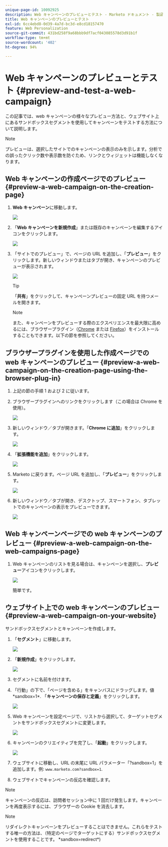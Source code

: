 ```yaml
---
unique-page-id: 10092925
description: Web キャンペーンのプレビューとテスト - Marketo ドキュメント - 製品ドキュメント
title: Web キャンペーンのプレビューとテスト
exl-id: 6cc4ebd8-0d39-4a7d-bc3d-e8cd18157470
feature: Web Personalization
source-git-commit: 431bd258f9a68bbb9df7acf043085578d3d91b1f
workflow-type: tm+mt
source-wordcount: '402'
ht-degree: 94%

---
```


# Web キャンペーンのプレビューとテスト {#preview-and-test-a-web-campaign}

この記事では、web キャンペーンの様々なプレビュー方法と、ウェブサイト上にあるサンドボックスセグメントを使用してキャンペーンをテストする方法について説明します。

>[!NOTE]
>
>プレビューは、選択したサイトでのキャンペーンの表示のみを示します。分析での誤ったクリック数や表示数を防ぐため、リンクとウィジェットは機能しなくなります。

## Web キャンペーンの作成ページでのプレビュー {#preview-a-web-campaign-on-the-creation-page}

1. **Web キャンペーン**&#x200B;に移動します。

   ![](assets/image2016-8-18-15-3a59-3a35.png)

1. 「**Web キャンペーンを新規作成**」または既存のキャンペーンを編集するアイコンをクリックします。

   ![](assets/create-new-or-edit-web-campaign.png)

1. 「サイトでのプレビュー」で、ページの URL を追加し、「**プレビュー**」をクリックします。新しいウィンドウまたはタブが開き、キャンペーンのプレビューが表示されます。

   ![](assets/three-1.png)

   >[!TIP]
   >
   >「**共有**」をクリックして、キャンペーンプレビューの固定 URL を持つメールを開きます。

   >[!NOTE]
   >
   >また、キャンペーンをプレビューする際のエクスペリエンスを最大限に高めるには、ブラウザープラグイン（[Chrome](https://chrome.google.com/webstore/detail/marketo-web-personalizati/ldiddonjplchallbngbccbfdfeldohkj) または [Firefox](https://rtp-static.marketo.com/rtp/libs/mwp-0.0.0.8.xpi)）をインストールすることもできます。以下の節を参照してください。

## ブラウザープラグインを使用した作成ページでの web キャンペーンのプレビュー {#preview-a-web-campaign-on-the-creation-page-using-the-browser-plug-in}

1. 上記の節の手順 1 および 2 に従います。

1. ブラウザープラグインへのリンクをクリックします（この場合は Chrome を使用）。

   ![](assets/4-1.png)

1. 新しいウィンドウ／タブが開きます。「**Chrome に追加**」をクリックします。

   ![](assets/five.png)

1. 「**拡張機能を追加**」をクリックします。

   ![](assets/six.png)

1. Marketo に戻ります。ページ URL を追加し、「**プレビュー**」をクリックします。

   ![](assets/seven.png)

1. 新しいウィンドウ／タブが開き、デスクトップ、スマートフォン、タブレットでのキャンペーンの表示をプレビューできます。

   ![](assets/campaign-preview.png)

## Web キャンペーンページでの web キャンペーンのプレビュー {#preview-a-web-campaign-on-the-web-campaigns-page}

1. Web キャンペーンのリストを見る場合は、キャンペーンを選択し、**プレビュー**&#x200B;アイコンをクリックします。

   ![](assets/web-campaigns-1-preview-hand.png)

   簡単です。

## ウェブサイト上での web キャンペーンのプレビュー {#preview-a-web-campaign-on-your-website}

サンドボックスセグメントとキャンペーンを作成します。

1. 「**セグメント**」に移動します。

   ![](assets/new-dropdown-segments-hand.jpg)

1. 「**新規作成**」をクリックします。

   ![](assets/image2015-9-10-10-3a42-3a39.png)

1. セグメントに名前を付けます。

1. 「行動」の下で、「ページを含める」をキャンバスにドラッグします。値 &#42;sandbox=1&#42;. 「**キャンペーンの保存と定義**」をクリックします。

   ![](assets/segment.png)

1. Web キャンペーンを設定ページで、リストから選択して、ターゲットセグメントをサンドボックスセグメントに変更します。

   ![](assets/set-web-campaign-target-segment.jpg)

1. キャンペーンのクリエイティブを完了し、「**起動**」をクリックします。

   ![](assets/click-launch.jpg)

1. ウェブサイトに移動し、URL の末尾に URL パラメーター「?sandbox=1」を追加します。例: `www.marketo.com?sandbox=1`.

1. ウェブサイトでキャンペーンの反応を確認します。

>[!NOTE]
>
>キャンペーンの反応は、訪問者セッション中に 1 回だけ発生します。キャンペーンを再度表示するには、ブラウザーの Cookie を消去します。

>[!NOTE]
>
>リダイレクトキャンペーンをプレビューすることはできません。これらをテストする唯一の方法は、（特定のページでターゲットにする）サンドボックスセグメントを使用することです。 &#42;sandbox=redirect&#42;)
